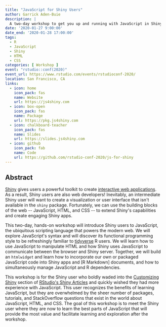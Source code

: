 ```yaml
---
title: "JavaScript for Shiny Users"
author: Garrick Aden-Buie
description: |
  A two-day workshop to get you up and running with JavaScript in Shiny and interactive R Markdown documents.
date: '2020-01-27 9:00:00'
date_end: '2020-01-28 17:00:00'
tags:
  - R
  - JavaScript
  - Shiny
  - HTML
  - CSS
categories: [ Workshop ]
event: "rstudio::conf(2020)"
event_url: https://www.rstudio.com/events/rstudioconf-2020/
location: San Francisco, CA
links:
  - icon: home
    icon_pack: fas
    name: Website
    url: https://js4shiny.com
  - icon: box-open
    icon_pack: fas
    name: Package
    url: https://pkg.js4shiny.com
  - icon: chalkboard-teacher
    icon_pack: fas
    name: Slides
    url: https://slides.js4shiny.com
  - icon: github
    icon_pack: fab
    name: Code
    url: https://github.com/rstudio-conf-2020/js-for-shiny
---
```


## Abstract

[shiny]: https://shiny.rstudio.com
[rmarkdown]: https://rmarkdown.rstudio.com
[tidyverse]: https://tidyverse.org
[shiny-gallery]: https://shiny.rstudio.com/gallery/

[Shiny] gives users a powerful toolkit to create [interactive web applications][shiny-gallery].
As a result, Shiny users are also web developers!
Inevitably, an intermediate Shiny user will want to create a visualization or user interface
that isn't available in the `shiny` package.
Fortunately,
we can use the building blocks of the web --
JavaScript, HTML, and CSS --
to extend Shiny's capabilities and create engaging Shiny apps.

This two-day, hands-on workshop will introduce Shiny users to JavaScript,
the ubiquitous scripting language that powers the modern web.
We will explore JavaScript's syntax and will discover its functional programming style
to be refreshingly familiar to [tidyverse] R users.
We will learn how to use JavaScript to manipulate HTML and
how Shiny uses JavaScript to communicate between the browser and Shiny server.
Together, we will build an `htmlwidget` and
learn how to incorporate our own or packaged JavaScript code into Shiny apps and [R Markdown] documents,
and how to simultaneously manage JavaScript and R dependencies.

This workshop is for the Shiny user who boldly waded into the
[Customizing Shiny](https://shiny.rstudio.com/articles/#customize)
section of
[RStudio's Shiny Articles](https://shiny.rstudio.com/articles/)
and quickly wished they had more experience with JavaScript.
This user recognizes the benefits of learning JavaScript,
but they are overwhelmed by the sheer number of
packages, tutorials, and StackOverflow questions
that exist in the world about JavaScript, HTML, and CSS.
The goal of this workshop is to meet the Shiny user where they are now
to learn the best parts of JavaScript
that will provide the most value and
facilitate learning and exploration after the workshop.